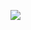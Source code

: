 [![](https://data.jsdelivr.com/v1/package/gh/aoemon/CDN/badge)](https://www.jsdelivr.com/package/gh/aoemon/CDN)
